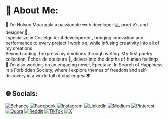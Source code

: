# 💫 About Me:
👋 I’m Holson Mpangala a passionate web developer 💻, poet ✍️, and designer 🎨, <br>I specialize in CodeIgniter 4 development, bringing innovation and performance to every project I work on, while infusing creativity into all of my creations<br>Beyond coding, I express my emotions through writing. My first poetry collection, Échos de douleurs 📖, delves into the depths of human feelings.<br>📖 I’m also working on an engaging novel, Épectase: In Search of Happiness in a Forbidden Society, where I explore themes of freedom and self-discovery in a world full of challenges 🌍.


## 🌐 Socials:
[![Behance](https://img.shields.io/badge/Behance-1769ff?logo=behance&logoColor=white)](https://behance.net/holsonmp) [![Facebook](https://img.shields.io/badge/Facebook-%231877F2.svg?logo=Facebook&logoColor=white)](https://facebook.com/holsonmp) [![Instagram](https://img.shields.io/badge/Instagram-%23E4405F.svg?logo=Instagram&logoColor=white)](https://instagram.com/holsonmp) [![LinkedIn](https://img.shields.io/badge/LinkedIn-%230077B5.svg?logo=linkedin&logoColor=white)](https://linkedin.com/in/holsonmp) [![Medium](https://img.shields.io/badge/Medium-12100E?logo=medium&logoColor=white)](https://medium.com/@holsonmp) [![Pinterest](https://img.shields.io/badge/Pinterest-%23E60023.svg?logo=Pinterest&logoColor=white)](https://pinterest.com/holsonmp) [![Quora](https://img.shields.io/badge/Quora-%23B92B27.svg?logo=Quora&logoColor=white)](https://quora.com/profile/holsonmp) [![Reddit](https://img.shields.io/badge/Reddit-%23FF4500.svg?logo=Reddit&logoColor=white)](https://reddit.com/user/holsonmp) [![TikTok](https://img.shields.io/badge/TikTok-%23000000.svg?logo=TikTok&logoColor=white)](https://tiktok.com/@holsonmp) [![X](https://img.shields.io/badge/X-black.svg?logo=X&logoColor=white)](https://x.com/holsonmp) 
